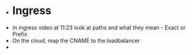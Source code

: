 - # Ingress
- In ingress video at 11:23 look at paths and what they mean - Exact or Prefix
- On the cloud, map the CNAME to the loadbalancer
-